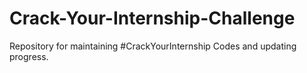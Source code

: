 # Crack-Your-Internship-Challenge
Repository for maintaining #CrackYourInternship Codes and updating progress.
